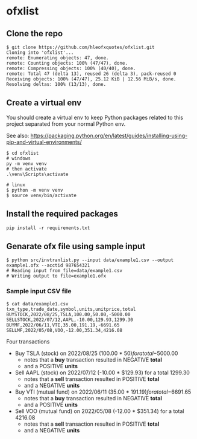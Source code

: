 # ofxlist

## Clone the repo ##
```
$ git clone https://github.com/hleofxquotes/ofxlist.git
Cloning into 'ofxlist'...
remote: Enumerating objects: 47, done.
remote: Counting objects: 100% (47/47), done.
remote: Compressing objects: 100% (40/40), done.
remote: Total 47 (delta 13), reused 26 (delta 3), pack-reused 0
Receiving objects: 100% (47/47), 25.12 KiB | 12.56 MiB/s, done.
Resolving deltas: 100% (13/13), done.
```

## Create a virtual env ##

You should create a virtual env to keep Python packages related to this project separated from your normal Python env.

See also: https://packaging.python.org/en/latest/guides/installing-using-pip-and-virtual-environments/

```
$ cd ofxlist
# windows
py -m venv venv
# then activate
.\venv\Scripts\activate

# linux
$ python -m venv venv
$ source venv/bin/activate
```
## Install the required packages ##
```
pip install -r requirements.txt
```

## Genarate ofx file using sample input ##

```
$ python src/invtranlist.py --input data/example1.csv --output example1.ofx --acctid 987654321
# Reading input from file=data/example1.csv
# Writing output to file=example1.ofx
```

### Sample input CSV file ###

```
$ cat data/example1.csv 
txn_type,trade_date,symbol,units,unitprice,total
BUYSTOCK,2022/08/25,TSLA,100.00,50.00,-5000.00
SELLSTOCK,2022/07/12,AAPL,-10.00,129.93,1299.30
BUYMF,2022/06/11,VTI,35.00,191.19,-6691.65
SELLMF,2022/05/08,VOO,-12.00,351.34,4216.08
```

Four transactions

* Buy TSLA (stock) on 2022/08/25 (100.00 * $50) for a total -$5000.00 
  - notes that a **buy** transaction resulted in NEGATIVE **total**
  - and a POSITIVE **units**
* Sell AAPL (stock) on 2022/07/12 (-10.00 * $129.93) for a total 1299.30
  - notes that a **sell** transaction resulted in POSITIVE **total**
  - and a NEGATIVE **units**
* Buy VTI (mutual fund) on 2022/06/11 (35.00 * $191.19) for a total -$6691.65
  - notes that a **buy** transaction resulted in NEGATIVE **total**
  - and a POSITIVE **units**
* Sell VOO (mutual fund) on 2022/05/08 (-12.00 * $351.34) for a total 4216.08
  - notes that a **sell** transaction resulted in POSITIVE **total**
  - and a NEGATIVE **units**



